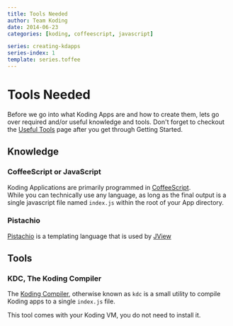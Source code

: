 ```yaml
---
title: Tools Needed
author: Team Koding
date: 2014-06-23
categories: [koding, coffeescript, javascript]

series: creating-kdapps
series-index: 1
template: series.toffee
---
```



# Tools Needed

Before we go into what Koding Apps are and how to create them, lets go over
required and/or useful knowledge and tools. Don't forget to checkout the 
[Useful Tools][useful tools] page after you get through Getting Started.

## Knowledge

### CoffeeScript or JavaScript

Koding Applications are primarily programmed in [CoffeeScript][coffeescript].  
While you can technically use any language, as long as the final output is a 
single javascript file named `index.js` within the root of your App directory.

### Pistachio

[Pistachio][pistachio] is a templating language that is used by [JView][jview]

## Tools

### KDC, The Koding Compiler

The [Koding Compiler][kdc], otherwise known as `kdc` is a small utility to 
compile Koding apps to a single `index.js` file.

This tool comes with your Koding VM, you do not need to install it.





[koding]: https://koding.com
[coffeescript]: http://coffeescript.org
[pistachio]: https://github.com/pipobscure/pistachio
[jview]: ../api/core/jview
[kdc]: https://github.com/koding/kdc
[useful tools]: https://github.com/koding/kd/blob/master/docs/contents/useful-tools.md
